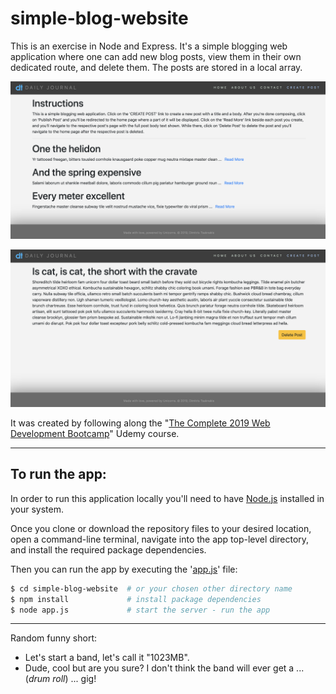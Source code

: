 # simple-blog-website

This is an exercise in Node and Express. It's a simple blogging web application where one can add new blog posts, view them in their own dedicated route, and delete them. The posts are stored in a local array.  

![simple blog image](./public/images/simple-blog-image1.png)  

![simple blog image 2](./public/images/simple-blog-image2.png)  

It was created by following along the "[The Complete 2019 Web Development Bootcamp](https://www.udemy.com/the-complete-web-development-bootcamp/)" Udemy course.  

---  

## To run the app:  

In order to run this application locally you'll need to have [Node.js](https://nodejs.org/en/) installed in your system.  

Once you clone or download the repository files to your desired location, open a command-line terminal, navigate into the app top-level directory, and install the required package dependencies.  

Then you can run the app by executing the '[app.js](./app.js)' file:  

```bash
$ cd simple-blog-website  # or your chosen other directory name
$ npm install             # install package dependencies
$ node app.js             # start the server - run the app
```

---  

Random funny short:  

- Let's start a band, let's call it "1023MB".  
- Dude, cool but are you sure? I don't think the band will ever get a ... (*drum roll*) ... gig!  

